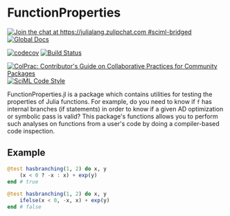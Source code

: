 # FunctionProperties

[![Join the chat at https://julialang.zulipchat.com #sciml-bridged](https://img.shields.io/static/v1?label=Zulip&message=chat&color=9558b2&labelColor=389826)](https://julialang.zulipchat.com/#narrow/stream/279055-sciml-bridged)
[![Global Docs](https://img.shields.io/badge/docs-SciML-blue.svg)](https://docs.sciml.ai/FunctionProperties/stable/)

[![codecov](https://codecov.io/gh/SciML/FunctionProperties.jl/branch/master/graph/badge.svg?token=FwXaKBNW67)](https://codecov.io/gh/SciML/FunctionProperties.jl)
[![Build Status](https://github.com/SciML/FunctionProperties.jl/workflows/CI/badge.svg)](https://github.com/SciML/FunctionProperties.jl/actions?query=workflow%3ACI)

[![ColPrac: Contributor's Guide on Collaborative Practices for Community Packages](https://img.shields.io/badge/ColPrac-Contributor%27s%20Guide-blueviolet)](https://github.com/SciML/ColPrac)
[![SciML Code Style](https://img.shields.io/static/v1?label=code%20style&message=SciML&color=9558b2&labelColor=389826)](https://github.com/SciML/SciMLStyle)

FunctionProperties.jl is a package which contains utilities for testing the
properties of Julia functions. For example, do you need to know if `f` has
internal branches (if statements) in order to know if a given AD optimization
or symbolic pass is valid? This package's functions allows you to perform
such analyses on functions from a user's code by doing a compiler-based
code inspection.

## Example

```julia
@test hasbranching(1, 2) do x, y
    (x < 0 ? -x : x) + exp(y)
end # true

@test hasbranching(1, 2) do x, y
    ifelse(x < 0, -x, x) + exp(y)
end # false
```